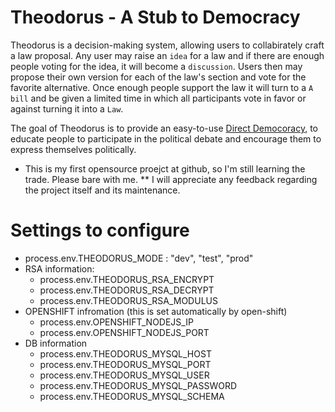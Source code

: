 Theodorus - A Stub to Democracy
===================
Theodorus is a decision-making system, allowing users to collabirately craft a law proposal.
Any user may raise an `idea` for a law and if there are enough people voting for the idea,
it will become a `discussion`. Users then may propose their own version for each of the law's section and vote for
the favorite alternative. Once enough people support the law it will turn to a `A bill` and be given a limited
time in which all participants vote in favor or against turning it into a `Law`.

The goal of Theodorus is to provide an easy-to-use [Direct Democoracy](http://en.wikipedia.org/wiki/Direct_democracy),
to educate people to participate in the political debate and encourage them to express themselves politically.

* This is my first opensource proejct at github, so I'm still learning the trade. Please bare with me.
** I will appreciate any feedback regarding the project itself and its maintenance.

Settings to configure
=====================
* process.env.THEODORUS_MODE : "dev", "test", "prod"
* RSA information:
  - process.env.THEODORUS_RSA_ENCRYPT
  - process.env.THEODORUS_RSA_DECRYPT
  - process.env.THEODORUS_RSA_MODULUS
* OPENSHIFT infromation (this is set automatically by open-shift)
  - process.env.OPENSHIFT_NODEJS_IP
  - process.env.OPENSHIFT_NODEJS_PORT
* DB information
  - process.env.THEODORUS_MYSQL_HOST
  - process.env.THEODORUS_MYSQL_PORT
  - process.env.THEODORUS_MYSQL_USER
  - process.env.THEODORUS_MYSQL_PASSWORD
  - process.env.THEODORUS_MYSQL_SCHEMA